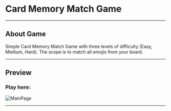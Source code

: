 # Card Memory Match Game
___

## About Game 
Simple Card Memory Match Game with three levels of difficulty (Easy, Medium, Hard). 
The scope is to match all emojis from your board.
___

## Preview

### Play here: 
![MainPage](https://i.imgur.com/ARzfe0J.png)

___